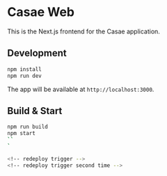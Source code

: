 
# Casae Web

This is the Next.js frontend for the Casae application.

## Development

```bash
npm install
npm run dev
```

The app will be available at `http://localhost:3000`.

## Build & Start

```bash
npm run build
npm start
``
`

<!-- redeploy trigger -->
<!-- redeploy trigger second time -->
